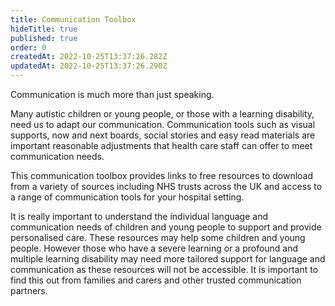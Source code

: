 ```yaml
---
title: Communication Toolbox
hideTitle: true
published: true
order: 0
createdAt: 2022-10-25T13:37:26.282Z
updatedAt: 2022-10-25T13:37:26.290Z
---
```

<p class="nhsuk-body-l nhsuk-u-font-weight-bold">Communication is much more than just speaking.</p>

Many autistic children or young people, or those with a learning disability, need us to adapt our communication. Communication tools such as visual supports, now and next boards, social stories and easy read materials are important reasonable adjustments that health care staff can offer to meet communication needs.

This communication toolbox provides links to free resources to download from a variety of sources including NHS trusts across the UK and access to a range of communication tools for your hospital setting.

It is really important to understand the individual language and communication needs of children and young people to support and provide personalised care. These resources may help some children and young people. However those who have a severe learning or a profound and multiple learning disability may need more tailored support for language and communication as these resources will not be accessible. It is important to find this out from families and carers and other trusted communication partners.
